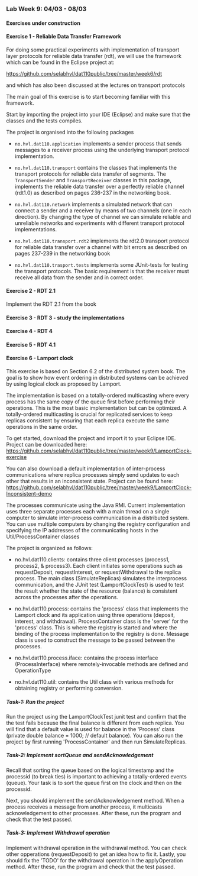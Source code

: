 ### Lab Week 9: 04/03 - 08/03

#### Exercises under construction

#### Exercise 1 - Reliable Data Transfer Framework

For doing some practical experiments with implementation of transport layer protocols for reliable data transfer (rdt), we will use the framework which can be found in the Eclipse project at:

https://github.com/selabhvl/dat110public/tree/master/week6/rdt

and which has also been discussed at the lectures on transport protocols

The main goal of this exercise is to start becoming familiar with this framework.

Start by importing the project into your IDE (Eclipse) and make sure that the classes and the tests compiles.

The project is organised into the following packages

- `no.hvl.dat110.application` implements a sender process that sends messages to a receiver process using the underlying transport protocol implementation.

- `no.hvl.dat110.transport` contains the classes that implements the transport protocols for reliable data transfer of segments. The `TransportSender` and `TransportReceiver` classes in this package, implements the reliable data transfer over a perfectly reliable channel (rdt1.0) as described on pages 236-237 in the networking book.

- `no.hvl.dat110.network` implements a simulated network that can connect a sender and a receiver by means of two channels (one in each direction). By changing the type of channel we can simulate reliable and unreliable networks and experiments with different transport protocol implementations.

- `no.hvl.dat110.transport.rdt2` implements the rdt2.0 transport protocol for reliable data transfer over a channel with bit errors as described on pages 237-239 in the networking book

- `no.hvl.dat110.trasport.tests` implements some JUnit-tests for testing the transport protocols. The basic requirement is that the receiver must receive all data from the sender and in correct order.

#### Exercise 2 - RDT 2.1

Implement the RDT 2.1 from the book

#### Exercise 3 - RDT 3 - study the implementations

#### Exercise 4 - RDT 4

#### Exercise 5 - RDT 4.1

#### Exercise 6 - Lamport clock

This exercise is based on Section 6.2 of the distributed system book. The goal is to show how event ordering in distributed systems can be achieved by using logical clock as proposed by Lamport.

The implementation is based on a totally-ordered multicasting where every process has the same copy of the queue first before performing their operations. This is the most basic implementation but can be optimized. A totally-ordered multicasting is crucial for replicated services to keep replicas consistent by ensuring that each replica execute the same operations in the same order.

To get started, download the project and import it to your Eclipse IDE. Project can be downloaded here: https://github.com/selabhvl/dat110public/tree/master/week9/LamportClock-exercise

You can also download a default implementation of inter-process communications where replica processes simply send updates to each other that results in an inconsistent state. Project can be found here: https://github.com/selabhvl/dat110public/tree/master/week9/LamportClock-Inconsistent-demo

The processes communicate using the Java RMI. Current implementation uses three separate processes each with a main thread on a single computer to simulate inter-process communication in a distributed system. You can use multiple computers by changing the registry configuration and specifying the IP addresses of the communicating hosts in the Util/ProcessContainer classes

The project is organized as follows:

- no.hvl.dat110.clients: contains three client processes (process1, process2, & process3). Each client initiates some operations such as requestDeposit, requestInterest, or requestWithdrawal to the replica process. The main class (SimulateReplicas) simulates the interprocess communication, and the JUnit test (LamportClockTest) is used to test the result whether the state of the resource (balance) is consistent across the processes after the operations.

- no.hvl.dat110.process: contains the 'process' class that implements the Lamport clock and its application using three operations (deposit, interest, and withdrawal). ProcessContainer class is the 'server' for the 'process' class. This is where the registry is started and where the binding of the process implementation to the registry is done. Message class is used to construct the message to be passed between the processes.

- no.hvl.dat110.process.iface: contains the process interface (ProcessInterface) where remotely-invocable methods are defined and OperationType

- no.hvl.dat110.util: contains the Util class with various methods for obtaining registry or performing conversion.

##### Task-1: Run the project
Run the project using the LamportClockTest junit test and confirm that the the test fails because the final balance is different from each replica. You will find that a default value is used for balance in the 'Process' class (private double balance = 1000;	// default balance). You can also run the project by first running 'ProcessContainer' and then run SimulateReplicas.
 
##### Task-2: Implement sortQueue and sendAcknowledgement
Recall that sorting the queue based on the logical timestamp and the processid (to break ties) is important to achieving a totally-ordered events (queue). Your task is to sort the queue first on the clock and then on the processid.
 
Next, you should implement the sendAcknowledgement method. When a process receives a message from another process, it multicasts acknowledgement to other processes. After these, run the program and check that the test passed.
 
##### Task-3: Implement Withdrawal operation
Implement withdrawal operation in the withdrawal method. You can check other opperations (requestDeposit) to get an idea how to fix it. Lastly, you should fix the 'TODO' for the withdrawal operation in the applyOperation method. After these, run the program and check that the test passed.
 
 
